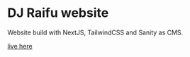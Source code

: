 # DJ Raifu website

Website build with NextJS, TailwindCSS and Sanity as CMS.

[live here](https://djraifu.com)
